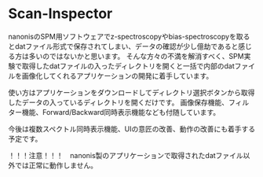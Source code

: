 # Scan-Inspector

nanonisのSPM用ソフトウェアでz-spectroscopyやbias-spectroscopyを取るとdatファイル形式で保存されてしまい、データの確認が少し億劫であると感じる方は多いのではないかと思います。
そんな方々の不満を解消すべく、SPM実験で取得したdatファイルの入ったディレクトリを開くと一括で内部のdatファイルを画像化してくれるアプリケーションの開発に着手しています。

使い方はアプリケーションをダウンロードしてディレクトリ選択ボタンから取得したデータの入っているディレクトリを開くだけです。
画像保存機能、フィルター機能、Forward/Backward同時表示機能なども付随しています。

今後は複数スペクトル同時表示機能、UIの意匠の改善、動作の改善にも着手する予定です。

！！！注意！！！　nanonis製のアプリケーションで取得されたdatファイル以外では正常に動作しません。

